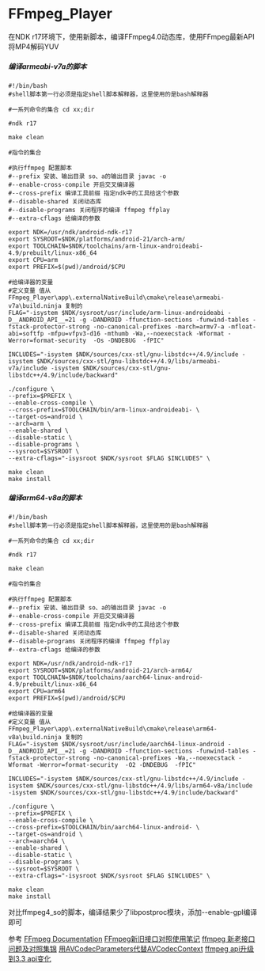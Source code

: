 # FFmpeg_Player
在NDK r17环境下，使用新脚本，编译FFmpeg4.0动态库，使用FFmpeg最新API将MP4解码YUV

##### 编译armeabi-v7a的脚本

```
#!/bin/bash
#shell脚本第一行必须是指定shell脚本解释器，这里使用的是bash解释器

#一系列命令的集合 cd xx;dir

#ndk r17

make clean

#指令的集合

#执行ffmpeg 配置脚本
#--prefix 安装、输出目录 so、a的输出目录 javac -o
#--enable-cross-compile 开启交叉编译器
#--cross-prefix 编译工具前缀 指定ndk中的工具给这个参数
#--disable-shared 关闭动态库
#--disable-programs 关闭程序的编译 ffmpeg ffplay
#--extra-cflags 给编译的参数

export NDK=/usr/ndk/android-ndk-r17
export SYSROOT=$NDK/platforms/android-21/arch-arm/
export TOOLCHAIN=$NDK/toolchains/arm-linux-androideabi-4.9/prebuilt/linux-x86_64
export CPU=arm
export PREFIX=$(pwd)/android/$CPU

#给编译器的变量
#定义变量 值从FFmpeg_Player\app\.externalNativeBuild\cmake\release\armeabi-v7a\build.ninja 复制的
FLAG="-isystem $NDK/sysroot/usr/include/arm-linux-androideabi -D__ANDROID_API__=21 -g -DANDROID -ffunction-sections -funwind-tables -fstack-protector-strong -no-canonical-prefixes -march=armv7-a -mfloat-abi=softfp -mfpu=vfpv3-d16 -mthumb -Wa,--noexecstack -Wformat -Werror=format-security  -Os -DNDEBUG  -fPIC"

INCLUDES="-isystem $NDK/sources/cxx-stl/gnu-libstdc++/4.9/include -isystem $NDK/sources/cxx-stl/gnu-libstdc++/4.9/libs/armeabi-v7a/include -isystem $NDK/sources/cxx-stl/gnu-libstdc++/4.9/include/backward"

./configure \
--prefix=$PREFIX \
--enable-cross-compile \
--cross-prefix=$TOOLCHAIN/bin/arm-linux-androideabi- \
--target-os=android \
--arch=arm \
--enable-shared \
--disable-static \
--disable-programs \
--sysroot=$SYSROOT \
--extra-cflags="-isysroot $NDK/sysroot $FLAG $INCLUDES" \

make clean
make install
```

##### 编译arm64-v8a的脚本

```
#!/bin/bash
#shell脚本第一行必须是指定shell脚本解释器，这里使用的是bash解释器

#一系列命令的集合 cd xx;dir

#ndk r17

make clean

#指令的集合

#执行ffmpeg 配置脚本
#--prefix 安装、输出目录 so、a的输出目录 javac -o
#--enable-cross-compile 开启交叉编译器
#--cross-prefix 编译工具前缀 指定ndk中的工具给这个参数
#--disable-shared 关闭动态库
#--disable-programs 关闭程序的编译 ffmpeg ffplay
#--extra-cflags 给编译的参数

export NDK=/usr/ndk/android-ndk-r17
export SYSROOT=$NDK/platforms/android-21/arch-arm64/
export TOOLCHAIN=$NDK/toolchains/aarch64-linux-android-4.9/prebuilt/linux-x86_64
export CPU=arm64
export PREFIX=$(pwd)/android/$CPU

#给编译器的变量
#定义变量 值从FFmpeg_Player\app\.externalNativeBuild\cmake\release\arm64-v8a\build.ninja 复制的
FLAG="-isystem $NDK/sysroot/usr/include/aarch64-linux-android -D__ANDROID_API__=21 -g -DANDROID -ffunction-sections -funwind-tables -fstack-protector-strong -no-canonical-prefixes -Wa,--noexecstack -Wformat -Werror=format-security  -O2 -DNDEBUG  -fPIC"

INCLUDES="-isystem $NDK/sources/cxx-stl/gnu-libstdc++/4.9/include -isystem $NDK/sources/cxx-stl/gnu-libstdc++/4.9/libs/arm64-v8a/include -isystem $NDK/sources/cxx-stl/gnu-libstdc++/4.9/include/backward"

./configure \
--prefix=$PREFIX \
--enable-cross-compile \
--cross-prefix=$TOOLCHAIN/bin/aarch64-linux-android- \
--target-os=android \
--arch=aarch64 \
--enable-shared \
--disable-static \
--disable-programs \
--sysroot=$SYSROOT \
--extra-cflags="-isysroot $NDK/sysroot $FLAG $INCLUDES" \

make clean
make install
```

对比ffmpeg4_so的脚本，编译结果少了libpostproc模块，添加--enable-gpl编译即可

参考
[FFmpeg Documentation](http://ffmpeg.org/doxygen/trunk/index.html)
[FFmpeg新旧接口对照使用笔记](https://blog.csdn.net/zhangwu1241/article/details/53183590)
[ffmpeg 新老接口问题及对照集锦](https://blog.csdn.net/sukhoi27smk/article/details/18842725)
[用AVCodecParameters代替AVCodecContext](https://blog.csdn.net/luotuo44/article/details/54981809)
[ffmpeg api升级到3.3 api变化](https://www.cnblogs.com/elesos/p/6866599.html)